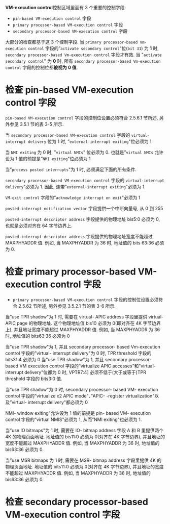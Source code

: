 
**VM-execution control**控制区域里面有 3 个重要的控制字段:

* `pin-based VM-execution control` 字段
* `primary processor-based VM-execution control` 字段 
* `secondary processor-based VM-execution control` 字段

大部分的检查都基于这 3 个控制字段. 当 `primary processor-based Vm-execution control` 字段的”`activate secondary control`"位(`bit 31`) 为 **1** 时, `secondary processor-based Vm-execution control` 字段才有效. 当 "`activate secondary control`" 为 **0** 时, 所有 `secondary processor-based Vm-execution control` 字段的控制位都**被视为 0 值**. 

# 检查 pin-based VM-execution control 字段

`pin-based VM-execution control` 字段的控制位设置必须符合 2.5.6.1 节所述, 另外参见 3.5.1 节的表 3-5 所示. 

当 `secondary processor-based VM-execution control` 字段的 `virtual-interrupt delivery` 位为 1 时, ”`external-interrupt exiting`"位必须为 1

当 `NMI exiting` 为 0 时, ”`virtual NMIs`" 位必须为 0. 也就是”`virtual NMIs` 允许设为 1 值的前提是”`NMI exiting`"位必须为 1

当”`process posted interrupts`"为 1 时, 必须满足下面的所有条件. 

`secondary processor-based VM-execution control` 字段的  `virtual-interrupt delivery`"必须为 1. 因此, 连带”`external-interrupt exiting`"必须为 1. 

`VM-exit control` 字段的”`acknowledge interrupt on exit`"必须为 1

`posted-interrupt notification vector` 字段提供一个中断向量号, 从 0 到 255

`posted-interrupt descriptor address` 字段提供的物理地址 bis5:0 必须为 0, 也就是必须对齐在 64 字节边界上. 

`posted-interrupt descriptor address` 字段提供的物理地址宽度不能超过  MAXPHYADDR 值. 例如, 当 MAXPHYADDR 为 36 时, 地址值的 bits 63:36 必须为 0. 

# 检查 primary processor-based VM-execution control 字段

* `primary processor-based VM-execution control` 字段的控制位设置必须符合 2.5.62 节所述, 另外参见 3.5.2.1 节的表 3-6 所示. 

当”use TPR shadow"为 1 时, 需要在 virtual- APIC address 字段里提供 virtual-  APIC page 的物理地址. 这个物理地址值 bis10 必须为 0(即对齐在 4K 字节边界上), 并且地址宽度不能超过 MAXPHYADDR 值. 例如, 当 MAXPHYADDR 为 36 时, 地址值的 bits63:36 必须为 0

当”use TPR shadow"为 1, 并且 secondary processor- based Vm-execution control 字段的”virtual- interrupt delivery"为 0 时, TPR threshold 字段的 bits31:4 必须为 0 当”use TPR shadow"为 1, 并且 secondary processor- based VM execution control 字段的”virtualize APIC accesses"和”virtual- interrupt delivery"位都为 0 时, VPTR7:4] 必须不低于(大于或等于)TPR threshold 字段的 bits3:0 值. 

当”use TPR shadow"为 0 时, secondary processor- based VM- execution control 字段的”virtualize x2 APIC mode"、”APlC- -register virtualization"以及”virtual-  interrupt delivery"都必须为 0

NMI- window exiting"允许设为 1 值的前提是 pin- based VM- execution control 字段的”virtual NMIS"必须为 1, 从而”NMI exiting"也必须为 1. 

当”use IO bitmaps"为 1 时, 需要在 IO- bitmap address 字段 A 和 B 里提供两个 4K 的物理页面地址. 地址值的 bis11:0 必须为 0(对齐在 4K 字节边界), 并且地址的宽度不能超过 MAXPHYADDR 值. 例如, 当 MAXPHYADDR 为 36 时, 地址值的 bis63:36 必须为 0. 

当”use MSR bitmaps 为 1 时, 需要在 MSR- bitmap address 字段里提供 4K 的物理页面地址. 地址值的 bits11:0 必须为 0(对齐在 4K 字节边界), 并且地址的宽度不能超过 MAXPHYADDR 值. 例如, 当 MAXPHYADDR 为 36 时, 地址值的 bis63:36 必须为 0.

# 检查 secondary processor-based VM-execution control 字段


